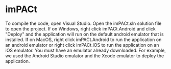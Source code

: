 # imPACt

To compile the code, open Visual Studio. Open the imPACt.sln solution file to open the project. If on Windows, right click imPACt.Android and click "Deploy" and the application will run on the default android emulator that is installed. If on MacOS, right click imPACt.Android to run the application on an android emulator or right click imPACt.iOS to run the application on an iOS emulator. You must have an emulator already downloaded. For example, we used the Android Studio emulator and the Xcode emulator to deploy the application.
